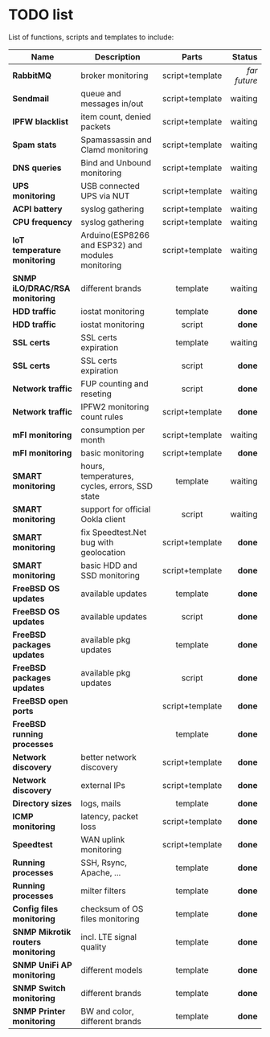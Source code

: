 TODO list
=========

List of functions, scripts and templates to include:

| Name | Description | Parts | Status |
|---|---|:---:|--:|
**RabbitMQ**|broker monitoring|script+template|_far future_
**Sendmail**|queue and messages in/out|script+template|waiting
**IPFW blacklist**|item count, denied packets|script+template|waiting
**Spam stats**|Spamassassin and Clamd monitoring|script+template|waiting
**DNS queries**|Bind and Unbound monitoring|script+template|waiting
**UPS monitoring**|USB connected UPS via NUT|script+template|waiting
**ACPI battery**|syslog gathering|script+template|waiting
**CPU frequency**|syslog gathering|script+template|waiting
**IoT temperature monitoring**|Arduino(ESP8266 and ESP32) and modules monitoring|script+template|waiting
**SNMP iLO/DRAC/RSA monitoring**|different brands|template|waiting
**HDD traffic**|iostat monitoring|template|**done**
**HDD traffic**|iostat monitoring|script|**done**
**SSL certs**|SSL certs expiration|template|waiting
**SSL certs**|SSL certs expiration|script|**done**
**Network traffic**|FUP counting and reseting|script|**done**
**Network traffic**|IPFW2 monitoring count rules|script+template|**done**
**mFI monitoring**|consumption per month|script+template|waiting
**mFI monitoring**|basic monitoring|script+template|**done**
**SMART monitoring**|hours, temperatures, cycles, errors, SSD state|template|waiting
**SMART monitoring**|support for official Ookla client|script|waiting
**SMART monitoring**|fix Speedtest.Net bug with geolocation|script+template|**done**
**SMART monitoring**|basic HDD and SSD monitoring|script+template|**done**
**FreeBSD OS updates**|available updates|template|**done**
**FreeBSD OS updates**|available updates|script|**done**
**FreeBSD packages updates**|available pkg updates|template|**done**
**FreeBSD packages updates**|available pkg updates|script|**done**
**FreeBSD open ports**||script+template|**done**
**FreeBSD running processes**||template|**done**
**Network discovery**|better network discovery|script+template|**done**
**Network discovery**|external IPs|script+template|**done**
**Directory sizes**|logs, mails|template|**done**
**ICMP monitoring**|latency, packet loss|script+template|**done**
**Speedtest**|WAN uplink monitoring|script+template|**done**
**Running processes**|SSH, Rsync, Apache, ...|template|**done**
**Running processes**|milter filters|template|**done**
**Config files monitoring**|checksum of OS files monitoring|template|**done**
**SNMP Mikrotik routers monitoring**|incl. LTE signal quality|template|**done**
**SNMP UniFi AP monitoring**|different models|template|**done**
**SNMP Switch monitoring**|different brands|template|**done**
**SNMP Printer monitoring**|BW and color, different brands|template|**done**
